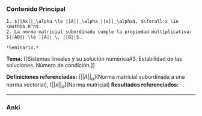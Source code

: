 ### Contenido Principal

```ad-proposition
1. $||Ax||_\alpha \le ||A||_\alpha ||x||_\alpha$, $\forall x \in \mathbb R^n$.
2. La norma matricial subordinada cumple la propiedad multiplicativa: $||AB|| \le ||A|| \, ||B||$.
```

```ad-proof
*Seminario.*
```

**Tema:** [[Sistemas lineales y su solución numérica#3. Estabilidad de las soluciones. Número de condición.]]

**Definiciones referenciadas:** [$|| A ||_ \alpha$](Norma matricial subordinada a una norma vectorial), [$||x||_ \alpha$](Norma matricial)
**Resultados referenciados:** -.

---
### Anki
